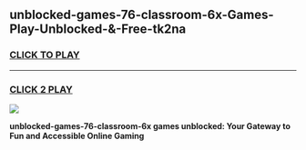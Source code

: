 
## unblocked-games-76-classroom-6x-Games-Play-Unblocked-&-Free-tk2na
<h3>
<a href="https://premium76.site?title=unblocked-games-76-classroom-6x&ref=24A">CLICK TO PLAY</a></h3>
<hr>

<h3>
<a href="https://premium76.site?title=unblocked-games-76-classroom-6x&ref=24A">CLICK 2 PLAY</a>
  
</h3>

<a href="https://premium76.site?title=unblocked-games-76-classroom-6x&ref=24A"><img src="https://clearcache.store/games.png"></a>


**unblocked-games-76-classroom-6x games unblocked: Your Gateway to Fun and Accessible Online Gaming**
